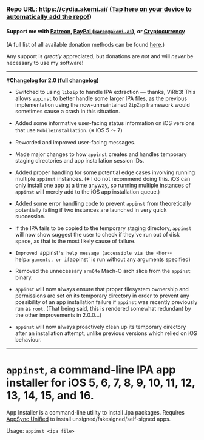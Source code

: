 ### Repo URL: https://cydia.akemi.ai/ ([Tap here on your device to automatically add the repo!](https://cydia.akemi.ai/add.php))

#### Support me with [Patreon](https://patreon.com/akemin_dayo), [PayPal (`karen@akemi.ai`)](https://paypal.me/akemindayo), or [Cryptocurrency](https://akemi.ai/?page/links#crypto)

(A full list of all available donation methods can be found [here](https://akemi.ai/?page/links#donate).)

Any support is _greatly_ appreciated, but donations are *not* and will *never* be necessary to use my software!

---

#**Changelog for 2.0 ([full changelog](https://cydia.akemi.ai/?page/com.linusyang.appinst-changelog))**

* Switched to using `libzip` to handle IPA extraction — thanks, ViRb3! This allows `appinst` to better handle some larger IPA files, as the previous implementation using the now-unmaintained `ZipZap` framework would sometimes cause a crash in this situation.

* Added some informative user-facing status information on iOS versions that use `MobileInstallation`. (※ iOS 5 〜 7)

* Reworded and improved user-facing messages.

* Made major changes to how `appinst` creates and handles temporary staging directories and app installation session IDs.

* Added proper handling for some potential edge cases involving running multiple `appinst` instances. (※ I do not recommend doing this. iOS can only install one app at a time anyway, so running multiple instances of `appinst` will merely add to the iOS app installation queue.)

* Added some error handling code to prevent `appinst` from theoretically potentially failing if two instances are launched in very quick succession.

* If the IPA fails to be copied to the temporary staging directory, `appinst` will now show suggest the user to check if they've run out of disk space, as that is the most likely cause of failure.

* `Improved `appinst`'s help message (accessible via the `-h` or `--help` arguments, or if `appinst` is run without any arguments specified)

* Removed the unnecessary `arm64e` Mach-O arch slice from the `appinst` binary.

* `appinst` will now always ensure that proper filesystem ownership and permissions are set on its temporary directory in order to prevent any possibility of an app installation failure if `appinst` was recently previously run as `root`. (That being said, this is rendered somewhat redundant by the other improvements in 2.0.0…)

* `appinst` will now always proactively clean up its temporary directory after an installation attempt, unlike previous versions which relied on iOS behaviour.

---

# `appinst`, a command-line IPA app installer for iOS 5, 6, 7, 8, 9, 10, 11, 12, 13, 14, 15, and 16.

App Installer is a command-line utility to install .ipa packages. Requires [AppSync Unified](https://cydia.akemi.ai/?page/net.angelxwind.appsyncunified) to install unsigned/fakesigned/self-signed apps.

Usage: `appinst <ipa file>`
